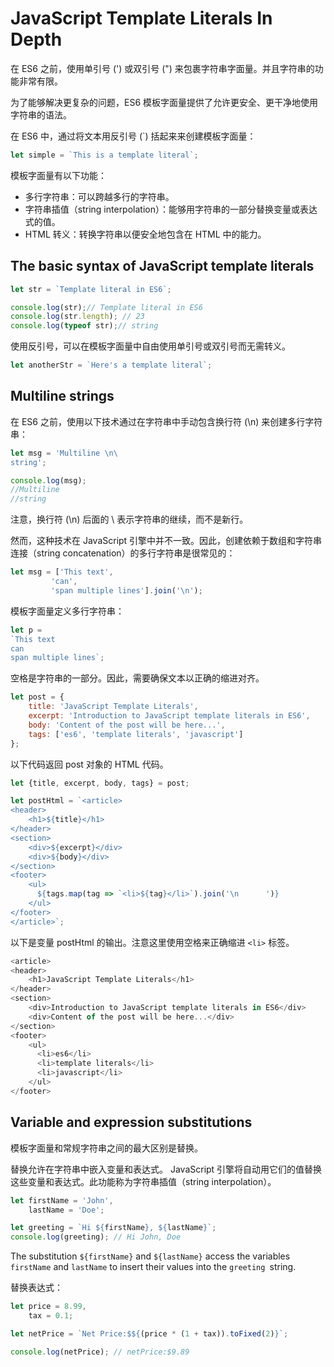 # JavaScript Template Literals In Depth

在 ES6 之前，使用单引号 (') 或双引号 (") 来包裹字符串字面量。并且字符串的功能非常有限。

为了能够解决更复杂的问题，ES6 模板字面量提供了允许更安全、更干净地使用字符串的语法。

在 ES6 中，通过将文本用反引号 (`) 括起来来创建模板字面量：

```js
let simple = `This is a template literal`;
```

模板字面量有以下功能：

- 多行字符串：可以跨越多行的字符串。
- 字符串插值（string interpolation）：能够用字符串的一部分替换变量或表达式的值。
- HTML 转义：转换字符串以便安全地包含在 HTML 中的能力。

## The basic syntax of JavaScript template literals

```js
let str = `Template literal in ES6`;

console.log(str);// Template literal in ES6
console.log(str.length); // 23
console.log(typeof str);// string
```

使用反引号，可以在模板字面量中自由使用单引号或双引号而无需转义。

```js
let anotherStr = `Here's a template literal`;
```

## Multiline strings

在 ES6 之前，使用以下技术通过在字符串中手动包含换行符 (\n) 来创建多行字符串：

```js
let msg = 'Multiline \n\
string';

console.log(msg);
//Multiline
//string
```

注意，换行符 (\n) 后面的 \ 表示字符串的继续，而不是新行。

然而，这种技术在 JavaScript 引擎中并不一致。因此，创建依赖于数组和字符串连接（string concatenation）的多行字符串是很常见的：

```js
let msg = ['This text',
         'can',
         'span multiple lines'].join('\n');
```

模板字面量定义多行字符串：

```js
let p =
`This text
can
span multiple lines`;
```

空格是字符串的一部分。因此，需要确保文本以正确的缩进对齐。

```js
let post = {
    title: 'JavaScript Template Literals',
    excerpt: 'Introduction to JavaScript template literals in ES6',
    body: 'Content of the post will be here...',
    tags: ['es6', 'template literals', 'javascript']
};
```

以下代码返回 post 对象的 HTML 代码。

```js
let {title, excerpt, body, tags} = post;

let postHtml = `<article>
<header>
    <h1>${title}</h1>
</header>
<section>
    <div>${excerpt}</div>
    <div>${body}</div>
</section>
<footer>
    <ul>
      ${tags.map(tag => `<li>${tag}</li>`).join('\n      ')}
    </ul>
</footer>
</article>`;
```

以下是变量 postHtml 的输出。注意这里使用空格来正确缩进 `<li>` 标签。

```js
<article>
<header>
    <h1>JavaScript Template Literals</h1>
</header>
<section>
    <div>Introduction to JavaScript template literals in ES6</div>
    <div>Content of the post will be here...</div>
</section>
<footer>
    <ul>
      <li>es6</li>
      <li>template literals</li>
      <li>javascript</li>
    </ul>
</footer>
```

## Variable and expression substitutions

模板字面量和常规字符串之间的最大区别是替换。

替换允许在字符串中嵌入变量和表达式。 JavaScript 引擎将自动用它们的值替换这些变量和表达式。此功能称为字符串插值（string interpolation）。

```js
let firstName = 'John',
    lastName = 'Doe';

let greeting = `Hi ${firstName}, ${lastName}`;
console.log(greeting); // Hi John, Doe
```

The substitution `${firstName}` and `${lastName}` access the variables  `firstName` and `lastName` to insert their values into the `greeting `string.

替换表达式：

```js
let price = 8.99,
    tax = 0.1;

let netPrice = `Net Price:$${(price * (1 + tax)).toFixed(2)}`;

console.log(netPrice); // netPrice:$9.89
```
